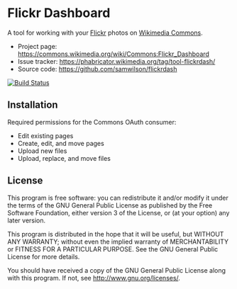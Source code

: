 Flickr Dashboard
================

A tool for working with
your [Flickr](https://flickr.com/) photos
on [Wikimedia Commons](https://commons.wikimedia.org/).

* Project page: https://commons.wikimedia.org/wiki/Commons:Flickr_Dashboard
* Issue tracker: https://phabricator.wikimedia.org/tag/tool-flickrdash/
* Source code: https://github.com/samwilson/flickrdash

[![Build Status](https://travis-ci.org/samwilson/flickrdash.svg)](https://travis-ci.org/samwilson/flickrdash)

## Installation

Required permissions for the Commons OAuth consumer:

* Edit existing pages
* Create, edit, and move pages
* Upload new files
* Upload, replace, and move files

## License

This program is free software: you can redistribute it and/or modify it under
the terms of the GNU General Public License as published by the Free Software
Foundation, either version 3 of the License, or (at your option) any later
version.

This program is distributed in the hope that it will be useful, but WITHOUT ANY
WARRANTY; without even the implied warranty of MERCHANTABILITY or FITNESS FOR A
PARTICULAR PURPOSE.  See the GNU General Public License for more details.

You should have received a copy of the GNU General Public License along with
this program. If not, see <http://www.gnu.org/licenses/>.
